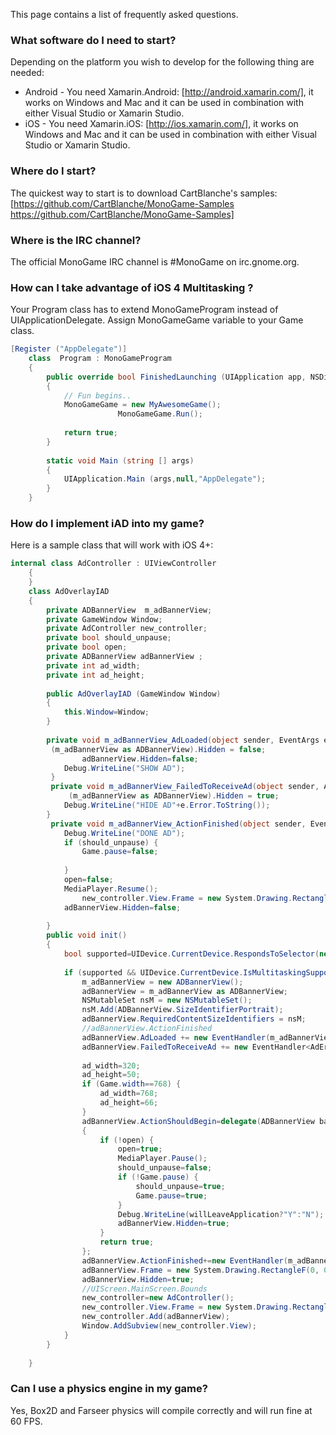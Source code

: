 This page contains a list of frequently asked questions.

### What software do I need to start?

Depending on the platform you wish to develop for the following thing are needed:
 - Android - You need Xamarin.Android: [http://android.xamarin.com/], it works on Windows and Mac and it can be used in combination with either Visual Studio or Xamarin Studio.
 - iOS - You need Xamarin.iOS: [http://ios.xamarin.com/], it works on Windows and Mac and it can be used in combination with either Visual Studio or Xamarin Studio.


### Where do I start? 

The quickest way to start is to download CartBlanche's samples: [https://github.com/CartBlanche/MonoGame-Samples https://github.com/CartBlanche/MonoGame-Samples]

### Where is the IRC channel? 

The official MonoGame IRC channel is #MonoGame on irc.gnome.org.

### How can I take advantage of iOS 4 Multitasking ? 

Your Program class has to extend MonoGameProgram instead of UIApplicationDelegate. Assign MonoGameGame variable to your Game class.

```C#
[Register ("AppDelegate")]
	class  Program : MonoGameProgram
	{		
		public override bool FinishedLaunching (UIApplication app, NSDictionary options)
		{
			// Fun begins..
			MonoGameGame = new MyAwesomeGame(); 
                        MonoGameGame.Run();
			
			return true;
		}
		
		static void Main (string [] args)
		{
			UIApplication.Main (args,null,"AppDelegate");
		}
	}
```
### How do I implement iAD into my game? 

Here is a sample class that will work with iOS 4+:

```C#
internal class AdController : UIViewController
	{
	}
    class AdOverlayIAD
    {
		private ADBannerView  m_adBannerView;
		private GameWindow Window;
		private AdController new_controller;
		private bool should_unpause;
		private bool open;
		private ADBannerView adBannerView ;
		private int ad_width;
		private int ad_height;
		
		public AdOverlayIAD (GameWindow Window)
		{
			this.Window=Window;
		}
		
		private void m_adBannerView_AdLoaded(object sender, EventArgs e) {
	     (m_adBannerView as ADBannerView).Hidden = false;
				adBannerView.Hidden=false;
			Debug.WriteLine("SHOW AD");
		 }
		 private void m_adBannerView_FailedToReceiveAd(object sender, AdErrorEventArgs e) {
		     (m_adBannerView as ADBannerView).Hidden = true;
			Debug.WriteLine("HIDE AD"+e.Error.ToString());
	 	}
		 private void m_adBannerView_ActionFinished(object sender, EventArgs e) {
			Debug.WriteLine("DONE AD");
			if (should_unpause) {
				Game.pause=false;
				
			}
			open=false;
			MediaPlayer.Resume();
		        new_controller.View.Frame = new System.Drawing.RectangleF(0, UIScreen.MainScreen.Bounds.Height-ad_height, ad_width, ad_height);
			adBannerView.Hidden=false;
			
	 	}
        public void init()
        {
			bool supported=UIDevice.CurrentDevice.RespondsToSelector(new Selector("isMultitaskingSupported"));
			
			if (supported && UIDevice.CurrentDevice.IsMultitaskingSupported)  {
				m_adBannerView = new ADBannerView(); 
				adBannerView = m_adBannerView as ADBannerView; 
				NSMutableSet nsM = new NSMutableSet();
		        nsM.Add(ADBannerView.SizeIdentifierPortrait);
		        adBannerView.RequiredContentSizeIdentifiers = nsM;
				//adBannerView.ActionFinished
		        adBannerView.AdLoaded += new EventHandler(m_adBannerView_AdLoaded);
		        adBannerView.FailedToReceiveAd += new EventHandler<AdErrorEventArgs>(m_adBannerView_FailedToReceiveAd);
				
                ad_width=320;
                ad_height=50;
                if (Game.width==768) {
                    ad_width=768;
                    ad_height=66;
                }
				adBannerView.ActionShouldBegin=delegate(ADBannerView banner, bool willLeaveApplication) 
				{
					if (!open) {
						open=true;
						MediaPlayer.Pause();
						should_unpause=false;
						if (!Game.pause) {
							should_unpause=true;
							Game.pause=true;
						}
						Debug.WriteLine(willLeaveApplication?"Y":"N");
		        		adBannerView.Hidden=true; 
					}
					return true;
				};
				adBannerView.ActionFinished+=new EventHandler(m_adBannerView_ActionFinished);
		        adBannerView.Frame = new System.Drawing.RectangleF(0, 0, ad_width, ad_height);
				adBannerView.Hidden=true; 
				//UIScreen.MainScreen.Bounds
				new_controller=new AdController();
		        new_controller.View.Frame = new System.Drawing.RectangleF(0,  UIScreen.MainScreen.Bounds.Height-ad_height, ad_width, ad_height);
				new_controller.Add(adBannerView);
				Window.AddSubview(new_controller.View); 
			}	
		}
			
    }
```

### Can I use a physics engine in my game? 

Yes, Box2D and Farseer physics will compile correctly and will run fine at 60 FPS.
